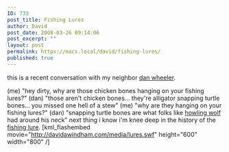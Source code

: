 ```yaml
---
ID: 733
post_title: Fishing Lures
author: David
post_date: 2008-03-26 09:14:06
post_excerpt: ""
layout: post
permalink: https://macs.local/david/fishing-lures/
published: true
---
```

this is a recent conversation with my neighbor <a href="http://davidawindham.com/my-neighbors-55lb-catfish-caught-in-the-wambaw/">dan wheeler</a>.

(me) "hey dirty, why are those chicken bones hanging on your fishing lures?" (dan) "those aren't chicken bones... they're alligator snapping turtle bones... you missed one hell of a stew"  (me)  "why are they hanging on your fishing lures?" (dan) "snapping turtle bones are what folks like <a href="http://en.wikipedia.org/wiki/Howlin'_Wolf">howling wolf</a> had around his neck"
next thing i know i'm knee deep in the history of the <a href="http://en.wikipedia.org/wiki/Fishing_lure">fishing lure</a>.
[kml_flashembed movie="http://davidawindham.com/media/lures.swf" height="600" width="800" /]
<object height="600" width="800">
<param name="movie" value="http://www.youtube.com/v/4Ou-6A3MKow&amp;hl=en"></param>
<param name="wmode" value="transparent"></param><embed src="http://www.youtube.com/v/4Ou-6A3MKow&amp;hl=en" type="application/x-shockwave-flash" wmode="transparent" height="600" width="800"></embed></object>